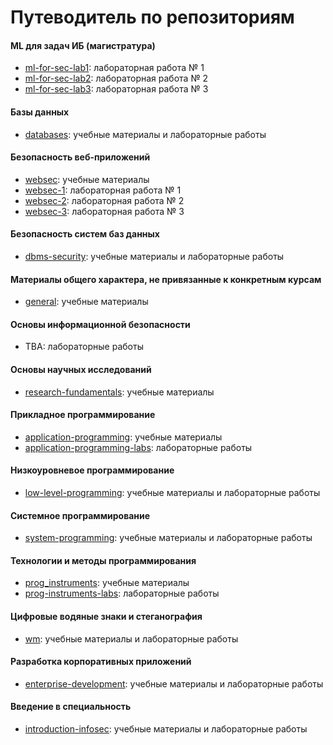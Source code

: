 # Путеводитель по репозиториям

#### ML для задач ИБ (магистратура)
- [ml-for-sec-lab1](https://github.com/itsecd/ml-for-sec-lab1): лабораторная работа № 1
- [ml-for-sec-lab2](https://github.com/itsecd/ml-for-sec-lab2): лабораторная работа № 2
- [ml-for-sec-lab3](https://github.com/itsecd/ml-for-sec-lab3): лабораторная работа № 3

#### Базы данных
- [databases](https://github.com/itsecd/databases): учебные материалы и лабораторные работы

#### Безопасность веб-приложений
- [websec](https://github.com/itsecd/websec): учебные материалы
- [websec-1](https://github.com/itsecd/websec-1): лабораторная работа № 1
- [websec-2](https://github.com/itsecd/websec-2): лабораторная работа № 2
- [websec-3](https://github.com/itsecd/websec-3): лабораторная работа № 3

#### Безопасность систем баз данных
- [dbms-security](https://github.com/itsecd/dbms-security): учебные материалы и лабораторные работы

#### Материалы общего характера, не привязанные к конкретным курсам
- [general](https://github.com/itsecd/general): учебные материалы

#### Основы информационной безопасности
- TBA: лабораторные работы

#### Основы научных исследований
- [research-fundamentals](https://github.com/itsecd/research-fundamentals): учебные материалы

#### Прикладное программирование
- [application-programming](https://github.com/itsecd/application-programming): учебные материалы
- [application-programming-labs](https://github.com/itsecd/application-programming-labs): лабораторные работы

#### Низкоуровневое программирование
- [low-level-programming](https://github.com/itsecd/low-level-programming): учебные материалы и лабораторные работы

#### Системное программирование
- [system-programming](https://github.com/itsecd/system-programming): учебные материалы и лабораторные работы

#### Технологии и методы программирования
- [prog_instruments](https://github.com/xtrueman/prog_instruments): учебные материалы
- [prog-instruments-labs](https://github.com/itsecd/prog-instruments-labs): лабораторные работы

#### Цифровые водяные знаки и стеганография
- [wm](https://github.com/itsecd/watermarking): учебные материалы и лабораторные работы

#### Разработка корпоративных приложений
- [enterprise-development](https://github.com/itsecd/enterprise-development): учебные материалы и лабораторные работы

#### Введение в специальность
- [introduction-infosec](https://github.com/itsecd/introduction-infosec): учебные материалы и лабораторные работы
